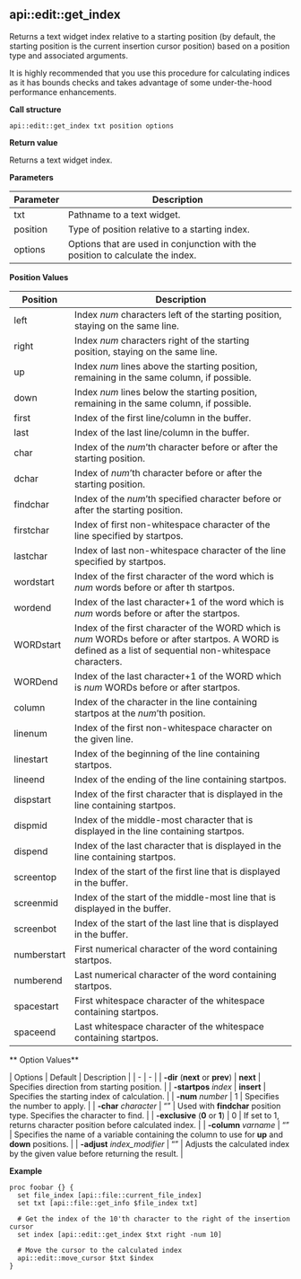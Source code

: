 ## api::edit::get\_index

Returns a text widget index relative to a starting position (by default, the starting position is the current insertion cursor position) based on a position type and associated arguments.

It is highly recommended that you use this procedure for calculating indices as it has bounds checks and takes advantage of some under-the-hood performance enhancements.

**Call structure**

`api::edit::get_index txt position options`

**Return value**

Returns a text widget index.

**Parameters**

| Parameter | Description |
| - | - |
| txt | Pathname to a text widget. |
| position | Type of position relative to a starting index. |
| options | Options that are used in conjunction with the position to calculate the index. |

**Position Values**

| Position | Description |
| - | - |
| left | Index _num_ characters left of the starting position, staying on the same line. |
| right | Index _num_ characters right of the starting position, staying on the same line. |
| up | Index _num_ lines above the starting position, remaining in the same column, if possible. |
| down | Index _num_ lines below the starting position, remaining in the same column, if possible. |
| first | Index of the first line/column in the buffer. |
| last | Index of the last line/column in the buffer. |
| char | Index of the _num_’th character before or after the starting position. |
| dchar | Index of _num_’th character before or after the starting position. |
| findchar | Index of the _num_’th specified character before or after the starting position. |
| firstchar | Index of first non-whitespace character of the line specified by startpos. |
| lastchar | Index of last non-whitespace character of the line specified by startpos. |
| wordstart | Index of the first character of the word which is _num_ words before or after th startpos. |
| wordend | Index of the last character+1 of the word which is _num_ words before or after the startpos. |
| WORDstart | Index of the first character of the WORD which is _num_ WORDs before or after startpos. A WORD is defined as a list of sequential non-whitespace characters. |
| WORDend | Index of the last character+1 of the WORD which is _num_ WORDs before or after startpos. |
| column | Index of the character in the line containing startpos at the _num_’th position. |
| linenum | Index of the first non-whitespace character on the given line. |
| linestart | Index of the beginning of the line containing startpos. |
| lineend | Index of the ending of the line containing startpos. |
| dispstart | Index of the first character that is displayed in the line containing startpos. |
| dispmid | Index of the middle-most character that is displayed in the line containing startpos. |
| dispend | Index of the last character that is displayed in the line containing startpos. |
| screentop | Index of the start of the first line that is displayed in the buffer. |
| screenmid | Index of the start of the middle-most line that is displayed in the buffer. |
| screenbot | Index of the start of the last line that is displayed in the buffer. |
| numberstart | First numerical character of the word containing startpos. |
| numberend | Last numerical character of the word containing startpos. |
| spacestart | First whitespace character of the whitespace containing startpos. |
| spaceend | Last whitespace character of the whitespace containing startpos. |

** Option Values**

| Options | Default | Description |
| - | - |
| **-dir** (**next** or **prev**) | **next** | Specifies direction from starting position. |
| **-startpos** _index_ | **insert** | Specifies the starting index of calculation. |
| **-num** _number_ | 1 | Specifies the number to apply. |
| **-char** _character_ | “” | Used with **findchar** position type.  Specifies the character to find. |
| **-exclusive** (**0** or **1**) | 0 | If set to 1, returns character position before calculated index. |
| **-column** _varname_ | “” | Specifies the name of a variable containing the column to use for **up** and **down** positions. |
| **-adjust** _index\_modifier_ | “” | Adjusts the calculated index by the given value before returning the result. |

**Example**

	proc foobar {} {
	  set file_index [api::file::current_file_index]
	  set txt [api::file::get_info $file_index txt]
	
	  # Get the index of the 10'th character to the right of the insertion cursor
	  set index [api::edit::get_index $txt right -num 10]
	
	  # Move the cursor to the calculated index
	  api::edit::move_cursor $txt $index
	}



